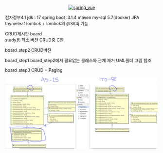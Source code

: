 <p align="center">
  <a href ="##">
  	<img alt="spring_vue" src="https://github.com/boylegu/SpringBoot-vue/blob/master/images/newlogo.jpg?raw=true">
  </a>
</p>
전자정부4.1
jdk : 17
spring boot :3.1.4
maven
my-sql 5.7(docker)
JPA
thymeleaf
lombok + lombok의 @Slf4j 기능

CRUD게시판
board  
study용 최소 버전 CRUD중 C만

board_step2
CRUD버전

board_step1 
board_step2에서 필요없는 클래스와 관계 제거
UML폴더 그림 참조

board_step3
CRUD + Paging


<p align="center">
  <a href ="##">
  	<img alt="uml" 	src="https://github.com/jooladen/board/blob/development/images/classdiagram.png?raw=true">
 </a>
</p>
